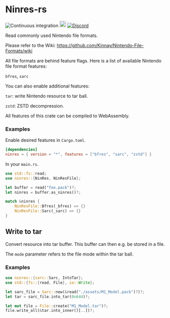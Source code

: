# Ninres-rs

![Continuous integration](https://github.com/Tarnadas/ninres-rs/workflows/Continuous%20integration/badge.svg)
[<img alt="blog.rust-lang.org" src="https://img.shields.io/badge/Rust-1.43-blue?style=for-the-badge&color=fc8d62&logo=rust" height="20">](https://blog.rust-lang.org/2020/04/23/Rust-1.43.0.html)
[![Discord](https://img.shields.io/discord/168893527357521920?label=Discord&logo=discord&color=7289da)](https://discord.gg/SPZsgSe)

Read commonly used Nintendo file formats.

Please refer to the Wiki:
https://github.com/Kinnay/Nintendo-File-Formats/wiki

All file formats are behind feature flags.
Here is a list of available Nintendo file format features:

`bfres`, `sarc`

You can also enable additional features:

`tar`: write Nintendo resource to tar ball.

`zstd`: ZSTD decompression.

All features of this crate can be compiled to WebAssembly.

### Examples

Enable desired features in `Cargo.toml`.

```toml
[dependencies]
ninres = { version = "*", features = ["bfres", "sarc", "zstd"] }
```

In your `main.rs`.

```rust
use std::fs::read;
use ninres::{NinRes, NinResFile};

let buffer = read("foo.pack")?;
let ninres = buffer.as_ninres()?;

match &ninres {
    NinResFile::Bfres(_bfres) => {}
    NinResFile::Sarc(_sarc) => {}
}
```

## Write to tar

Convert resource into tar buffer.
This buffer can then e.g. be stored in a file.

The `mode` parameter refers to the file mode within the tar ball.

### Examples

```rust
use ninres::{sarc::Sarc, IntoTar};
use std::{fs::{read, File}, io::Write};

let sarc_file = Sarc::new(&read("./assets/M1_Model.pack")?)?;
let tar = sarc_file.into_tar(0o644)?;

let mut file = File::create("M1_Model.tar")?;
file.write_all(&tar.into_inner()[..])?;
```
